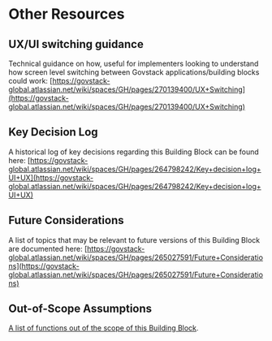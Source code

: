# Other Resources

## UX/UI switching guidance

Technical guidance on how, useful for implementers looking to understand how screen level switching between Govstack applications/building blocks could work: [https://govstack-global.atlassian.net/wiki/spaces/GH/pages/270139400/UX+Switching](https://govstack-global.atlassian.net/wiki/spaces/GH/pages/270139400/UX+Switching)

## Key Decision Log

A historical log of key decisions regarding this Building Block can be found here: [https://govstack-global.atlassian.net/wiki/spaces/GH/pages/264798242/Key+decision+log+UI+UX](https://govstack-global.atlassian.net/wiki/spaces/GH/pages/264798242/Key+decision+log+UI+UX)

## Future Considerations

A list of topics that may be relevant to future versions of this Building Block are documented here: [https://govstack-global.atlassian.net/wiki/spaces/GH/pages/265027591/Future+Considerations](https://govstack-global.atlassian.net/wiki/spaces/GH/pages/265027591/Future+Considerations)

## Out-of-Scope Assumptions&#x20;

[A list of functions out of the scope of this Building Block](https://govstack-global.atlassian.net/l/cp/8EvM0Gt9).

